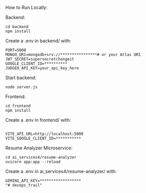 

How to Run Locally: 

Backend:
```
cd backend
npm install
```

Create a .env in backend/ with:
```
PORT=5000
MONGO_URI=mongodb+srv://****************# or your Atlas URI
JWT_SECRET=supersecretchangeit
GOOGLE_CLIENT_ID=**********
JUDGE0_API_KEY=your_api_key_here
```

Start backend:
```
node server.js
```

Frontend:
```
cd frontend
npm install
```

Create a .env in frontend/ with:
```

VITE_API_URL=http://localhost:5000
VITE_GOOGLE_CLIENT_ID=***********

```

Resume Analyzer Microservice:
```
cd ai_services4/resume-analyzer
uvicorn app:app --reload
```

Create a .env in ai_services4/resume-analyzer/ with:
```
GEMINI_API_KEY=******************
"# devops_trail" 

